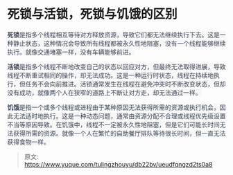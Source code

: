 # 死锁与活锁，死锁与饥饿的区别

<font style="color:rgb(55, 65, 81);background-color:rgb(247, 247, 248);"></font>

**<font style="color:rgb(55, 65, 81);background-color:rgb(247, 247, 248);">死锁</font>**<font style="color:rgb(55, 65, 81);background-color:rgb(247, 247, 248);">是指多个线程相互等待对方释放资源，导致它们都无法继续执行下去。这是一种静止状态，这种情况会导致所有线程都被永久性地阻塞，没有一个线程能够继续执行。就像交通堵塞一样，没有车辆能够前进。</font>

**<font style="color:rgb(55, 65, 81);background-color:rgb(247, 247, 248);">活锁</font>**<font style="color:rgb(55, 65, 81);background-color:rgb(247, 247, 248);">是指多个线程不断地改变自己的状态以回应对方，但最终无法取得进展，导致线程不断重试相同的操作，却无法成功。这是一种运行时状态，线程在持续地执行，但任务不会向前推进。活锁通常发生在线程在避免冲突时不断改变状态，但却没有成功，就像两个人在狭窄的道路上不断让对方走，却无法通过一样。</font>

**<font style="color:rgb(55, 65, 81);background-color:rgb(247, 247, 248);">饥饿</font>**<font style="color:rgb(55, 65, 81);background-color:rgb(247, 247, 248);">是指一个或多个线程或进程由于某种原因无法获得所需的资源或执行机会，因此无法适时地执行。这是一种动态问题，通常由资源分配不合理或线程优先级设置不当等原因导致。在饥饿中，线程不一定被永久性地阻塞，但是它们可能长时间无法获得所需的资源。就像一个人在繁忙的自助餐厅排队等待很长时间，但一直无法获得食物一样。</font>





> 原文: <https://www.yuque.com/tulingzhouyu/db22bv/ueudfqngzd2ts0a8>